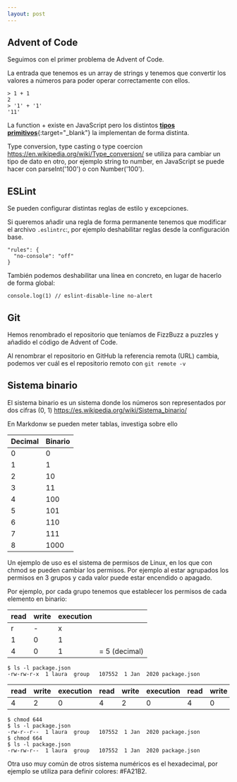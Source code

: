 ```yaml
---
layout: post
---
```


## Advent of Code
Seguimos con el primer problema de Advent of Code.

La entrada que tenemos es un array de strings y tenemos que convertir los valores a números para poder operar correctamente con ellos.
```
> 1 + 1
2
> '1' + '1'
'11'
```

La function + existe en JavaScript pero los distintos [**tipos primitivos**](https://developer.mozilla.org/en-US/docs/Web/JavaScript/Data_structures#primitive_values){:target="_blank"} la implementan de forma distinta.

Type conversion, type casting o type coercion <https://en.wikipedia.org/wiki/Type_conversion/>
se utiliza para cambiar un tipo de dato en otro, por ejemplo string to number, en JavaScript se puede hacer con parseInt('100') o con Number('100').

## ESLint
Se pueden configurar distintas reglas de estilo y excepciones.

Si queremos añadir una regla de forma permanente tenemos que modificar el archivo `.eslintrc`:, por ejemplo deshabilitar reglas desde la configuración base.
```
"rules": {
  "no-console": "off"
}
```

También podemos deshabilitar una línea en concreto, en lugar de hacerlo de forma global:

`console.log(1) // eslint-disable-line no-alert`

## Git
Hemos renombrado el repositorio que teníamos de FizzBuzz a puzzles y añadido el código de Advent of Code.

Al renombrar el repositorio en GitHub la referencia remota (URL) cambia, podemos ver cuál es el repositorio remoto con 
`git remote -v`

## Sistema binario
El sistema binario es un sistema donde los números son representados por dos cifras (0, 1) <https://es.wikipedia.org/wiki/Sistema_binario/>

En Markdonw se pueden meter tablas, investiga sobre ello

| Decimal | Binario |
| -- | -- |
| 0 | 0 | 
| 1 | 1 | 
| 2 | 10 | 
| 3 | 11 | 
| 4 | 100 | 
| 5 | 101 | 
| 6 | 110 | 
| 7 | 111 | 
| 8 | 1000 | 


Un ejemplo de uso es el sistema de permisos de Linux, en los que con chmod se pueden cambiar los permisos. Por ejemplo al estar agrupados los permisos en 3 grupos y cada valor puede estar encendido o apagado.

Por ejemplo, por cada grupo tenemos que establecer los permisos de cada elemento en binario:

| read | write | execution |  |
| -- | -- | -- | -- |
| r | - | x |  |
| 1 | 0 | 1 |  |
| 4 | 0 | 1 | = 5 (decimal) |


```
$ ls -l package.json
-rw-rw-r-x  1 laura  group   107552  1 Jan  2020 package.json
```

| read | write | execution | read | write | execution | read | write | execution |
| -- | -- | -- | -- | -- | -- | -- | -- | -- |
| 4 | 2 | 0 | 4 | 2 | 0 | 4 | 0 | 1 |

```
$ chmod 644
$ ls -l package.json
-rw-r--r--  1 laura  group   107552  1 Jan  2020 package.json
$ chmod 664
$ ls -l package.json
-rw-rw-r--  1 laura  group   107552  1 Jan  2020 package.json
````

Otra uso muy común de otros sistema numéricos es el hexadecimal, por ejemplo se utiliza para definir colores: #FA21B2.
